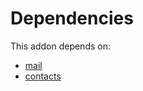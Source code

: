# Dependencies

This addon depends on:

- [mail](https://github.com/bringout/oca-ocb-core)
- [contacts](https://github.com/bringout/oca-ocb-technical)
